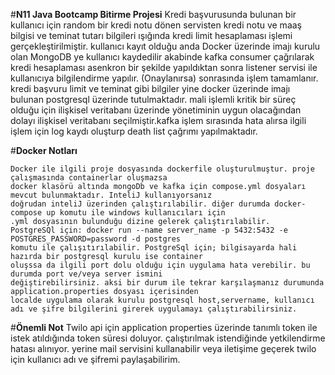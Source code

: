 #**N11 Java Bootcamp Bitirme Projesi**
    Kredi başvurusunda bulunan bir kullanıcı için random bir kredi notu dönen servisten kredi notu ve 
    maaş bilgisi ve teminat tutarı bilgileri ışığında kredi limit hesaplaması işlemi gerçekleştirilmiştir.
    kullanıcı kayıt olduğu anda Docker üzerinde imajı kurulu olan MongoDB ye kullanıcı kaydedilir
    akabinde kafka consumer çağrılarak kredi hesaplaması asenkron bir şekilde yapıldıktan sonra
    listener servisi ile kullanıcıya bilgilendirme yapılır. (Onaylanırsa) sonrasında işlem tamamlanır.
    kredi başvuru limit  ve teminat gibi bilgiler yine docker üzerinde imajı bulunan postgresql üzerinde
    tutulmaktadır. mali işlemli kritik bir süreç olduğu için ilişkisel veritabanı üzerinde yönetiminin
    uygun olacağından dolayı ilişkisel veritabanı seçilmiştir.kafka işlem sırasında hata alırsa ilgili
    işlem için log kaydı oluşturp death list çağrımı yapılmaktadır.

#**Docker Notları**

    Docker ile ilgili proje dosyasında dockerfile oluşturulmuştur. proje çalışmasında containerlar oluşmazsa
    docker klasörü altında mongoDb ve kafka için compose.yml dosyaları mevcut bulunmaktadır. InteliJ kullanıyorsanız
    doğrudan inteliJ üzerinden çalıştırılabilir. diğer durumda docker-compose up komutu ile windows kullanıcıları için 
    .yml dosyasının bulunduğu dizine gelerek çalıştırılabilir.
    PostgreSQl için: docker run --name server_name -p 5432:5432 -e  POSTGRES_PASSWORD=password -d postgres
    komutu ile çalışıtırılabilir. PostgreSql için; bilgisayarda hali hazırda bir postgresql kurulu ise container
    oluşssa da ilgili port dolu olduğu için uygulama hata verebilir. bu durumda port ve/veya server ismini 
    değiştirebilirsiniz. aksi bir durum ile tekrar karşılaşmanız durumunda application.properties dosyası içerisinden
    localde uygulama olarak kurulu postgresql host,servername, kullanıcı adı ve şifre bilgilerini girerek uygulamayı çalıştırabilirsiniz.


#**Önemli Not**
    Twilo api için application properties üzerinde tanımlı token ile istek atıldığında token süresi doluyor.
    çalıştırılmak istendiğinde yetkilendirme hatası alınıyor.
    yerine mail servisini kullanabilir veya iletişime geçerek twilo için
    kullanıcı adı ve şifremi paylaşabilirim.



